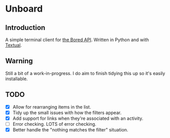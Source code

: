 # Unboard

## Introduction

A simple terminal client for [the Bored API](https://www.boredapi.com/).
Written in Python and with [Textual](https://textual.textualize.io/).

## Warning

Still a bit of a work-in-progress. I do aim to finish tidying this up so
it's easily installable.

## TODO

- [X] Allow for rearranging items in the list.
- [X] Tidy up the small issues with how the filters appear.
- [X] Add support for links when they're associated with an activity.
- [ ] Error checking. LOTS of error checking.
- [X] Better handle the "nothing matches the filter" situation.

[//]: # (README.md ends here)
